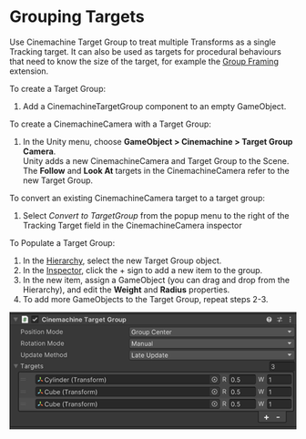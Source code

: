 # Grouping Targets

Use Cinemachine Target Group to treat multiple Transforms as a single Tracking target. It can also be used as targets for procedural behaviours that need to know the size of the target, for example the [Group Framing](CinemachineGroupFraming.md) extension.

To create a Target Group:
1. Add a CinemachineTargetGroup component to an empty GameObject.

To create a CinemachineCamera with a Target Group:
1. In the Unity menu, choose __GameObject > Cinemachine > Target Group Camera__. <br/>Unity adds a new CinemachineCamera and Target Group to the Scene. The __Follow__ and __Look At__ targets in the CinemachineCamera refer to the new Target Group.

To convert an existing CinemachineCamera target to a target group:
1. Select _Convert to TargetGroup_ from the popup menu to the right of the Tracking Target field in the CinemachineCamera inspector


To Populate a Target Group:
1. In the [Hierarchy](https://docs.unity3d.com/Manual/Hierarchy.html), select the new Target Group object.
2. In the [Inspector](https://docs.unity3d.com/Manual/UsingTheInspector.html), click the + sign to add a new item to the group.
3. In the new item, assign a GameObject (you can drag and drop from the Hierarchy), and edit the __Weight__ and __Radius__ properties.
4. To add more GameObjects to the Target Group, repeat steps 2-3.

![Cinemachine Target Group with two targets](images/CinemachineTargetGroup.png)
